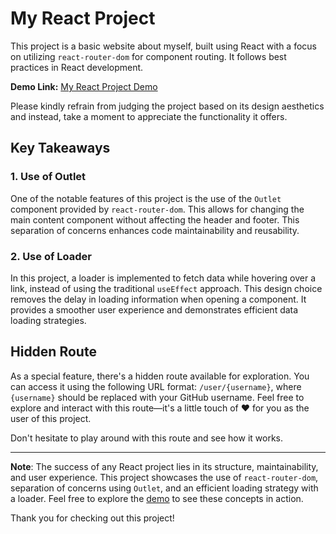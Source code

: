 # My React Project

This project is a basic website about myself, built using React with a focus on utilizing `react-router-dom` for component routing. It follows best practices in React development.

**Demo Link:** [My React Project Demo](https://my-site-ds.netlify.app)

Please kindly refrain from judging the project based on its design aesthetics and instead, take a moment to appreciate the functionality it offers.

## Key Takeaways

### 1. Use of Outlet

One of the notable features of this project is the use of the `Outlet` component provided by `react-router-dom`. This allows for changing the main content component without affecting the header and footer. This separation of concerns enhances code maintainability and reusability.

### 2. Use of Loader

In this project, a loader is implemented to fetch data while hovering over a link, instead of using the traditional `useEffect` approach. This design choice removes the delay in loading information when opening a component. It provides a smoother user experience and demonstrates efficient data loading strategies.

## Hidden Route

As a special feature, there's a hidden route available for exploration. You can access it using the following URL format: `/user/{username}`, where `{username}` should be replaced with your GitHub username. Feel free to explore and interact with this route—it's a little touch of ❤️ for you as the user of this project.

Don't hesitate to play around with this route and see how it works.

---

**Note**: The success of any React project lies in its structure, maintainability, and user experience. This project showcases the use of `react-router-dom`, separation of concerns using `Outlet`, and an efficient loading strategy with a loader. Feel free to explore the [demo](https://my-site-ds.netlify.app) to see these concepts in action.

Thank you for checking out this project!
